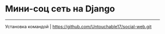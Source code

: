# Мини-соц сеть на Django 
____
Установка командой | https://github.com/Untouchable17/social-web.git
